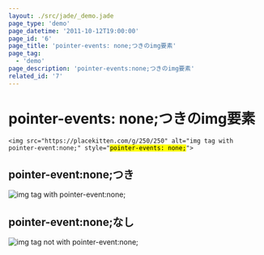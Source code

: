 ```yaml
---
layout: ./src/jade/_demo.jade
page_type: 'demo'
page_datetime: '2011-10-12T19:00:00'
page_id: '6'
page_title: 'pointer-events: none;つきのimg要素'
page_tag:
  - 'demo'
page_description: 'pointer-events:none;つきのimg要素'
related_id: '7'
---
```

# pointer-events: none;つきのimg要素

<pre><code data-language="html">&lt;img src="https://placekitten.com/g/250/250" alt="img tag with pointer-event:none;" style="<mark>pointer-events: none;</mark>"&gt;</code></pre>

## pointer-event:none;つき

<img src="https://placekitten.com/g/250/250" alt="img tag with pointer-event:none;" style="pointer-events: none;">

## pointer-event:none;なし

<img src="https://placekitten.com/g/250/250" alt="img tag not with pointer-event:none;">
